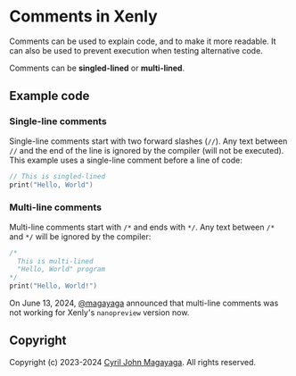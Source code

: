 # Comments in Xenly

Comments can be used to explain code, and to make it more readable. It can also be used to prevent execution when testing alternative code.

Comments can be **singled-lined** or **multi-lined**.

## Example code

### Single-line comments
Single-line comments start with two forward slashes (`//`). Any text between `//` and the end of the line is ignored by the compiler (will not be executed). This example uses a single-line comment before a line of code:

```swift
// This is singled-lined
print("Hello, World")
```

### Multi-line comments
Multi-line comments start with `/*` and ends with `*/`. Any text between `/*` and `*/` will be ignored by the compiler:

```swift
/*
  This is multi-lined
  "Hello, World" program
*/
print("Hello, World!")
```


On June 13, 2024, [@magayaga](https://github.com/magayaga) announced that multi-line comments was not working for Xenly's `nanopreview` version now.

## Copyright

Copyright (c) 2023-2024 [Cyril John Magayaga](https://github.com/magayaga). All rights reserved.
